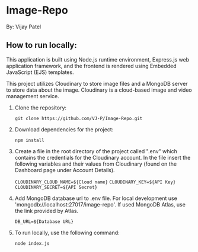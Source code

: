 # Image-Repo

By: Vijay Patel

## How to run locally:

This application is built using Node.js runtime environment, Express.js web application framework, and the frontend is rendered using Embedded JavaScript (EJS) templates.

This project utilizes Cloudinary to store image files and a MongoDB server to store data about the image. Cloudinary is a cloud-based image and video management service.

1. Clone the repository:

   `git clone https://github.com/VJ-P/Image-Repo.git`

2. Download dependencies for the project:

   `npm install`


3. Create a file in the root directory of the project called ".env" which contains the credentials for the Cloudinary account. In the file insert the following variables and their values from Cloudinary (found on the Dashboard page under Account Details).

   `CLOUDINARY_CLOUD_NAME=${Cloud name}`
   `CLOUDINARY_KEY=${API Key}`
   `CLOUDINARY_SECRET=${API Secret}`

4. Add MongoDB database url to .env file. For local development use 'mongodb://localhost:27017/image-repo'. If used MongoDB Atlas, use the link provided by Atlas.

   `DB_URL=${Database URL}`


5. To run locally, use the following command:

   `node index.js`